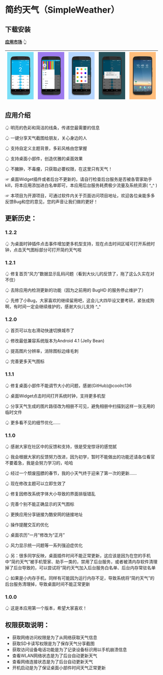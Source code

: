 # 简约天气（SimpleWeather）

## 下载安装

**[应用市场](https://www.coolapk.com/apk/online.laoliang.simpleweather)** 👆

| ![screener_20170125(135156)](README/screener_20170125(135156).png) | ![screener_20170125(135238)](README/screener_20170125(135238).png) | ![screener_20170125(135310)](README/screener_20170125(135310).png) | ![screener_20170125(135417)](README/screener_20170125(135417).png) | ![screener_20170125(140336)](README/screener_20170125(140336).png) |
| :----------------------------------------------------------: | :----------------------------------------------------------: | :----------------------------------------------------------: | :----------------------------------------------------------: | :----------------------------------------------------------: |



## 应用介绍

♤ 明亮的色彩和简洁的线条，传递您最需要的信息

♤ 一键分享天气截图给朋友，关心身边的人

♤ 支持自定义主题背景，多彩风格由您掌握

♤ 支持桌面小部件，创造优雅的桌面效果

♤ 不臃肿，不毒瘤，只获取必要权限，在这里只有天气！

☞ 桌面Widget插件或者后台不更新的，请自行检查后台服务是否被各管家助手kill，将本应用添加进白名单即可，本应用后台服务耗费极少流量及系统资源( ^_^ )

☞ 本项目为开源项目，可通过软件内关于页面访问项目地址，欢迎各位亲能多多反馈Bug和您的意见，您的声音让我们做的更好！



## 更新历史：

### 1.2.2

♤ 为桌面时钟插件点击事件增加更多机型支持，现在点击时间区域可打开系统时钟，点击天气图标部分可打开简约天气啦



### 1.2.1

♤ 修复首页“风力”数据显示乱码问题（看到大伙儿的反馈了，拖了这么久实在对不住）

♤ 去除应用内检测更新的功能（因为之前用的 BugHD 的服务停止维护了）

♤ 先修了小Bug，大家喜欢的继续留用吧，这会儿大四毕设又要考研，紧张成狗啊，有时间一定会继续维护的，感谢大伙儿支持 ^_^



### 1.2.0

♤ 首页可以左右滑动快速切换城市了

♤ 修改最低兼容系统版本为Android 4.1 (Jelly Bean)

♤ 提高图片分辨率，消除图标边缘毛刺

♤ 完善更多天气图标



### 1.1.1

♤ 修复桌面小部件不能调节大小的问题，感谢(GitHub)@coolrc136

♤ 桌面Widget点击时间打开系统时钟，支持更多机型

♤ 分享天气生成的图片路径改为相册不可见，避免相册中扫描到这样一张无用的临时文件

♤ 更多看不见的细节优化……



### 1.1.0

♤ 感谢大家在社区中的反馈和支持，很是受宠惊讶的感觉腻

♤ 我会根据大家的反馈努力改进，因为初学，暂时不能做出的功能还请各位看官不要着急，我是会努力学习的，哈哈

♤ 经过一个颓废囤膘的春节，我的小天气终于迎来了第一次的更新……

♤ 现在修改主题可以立即生效了

♤ 修复因修改系统字体大小导致的界面排版错乱

♤ 完善个别不能正确显示的天气图标

♤ 更换应用分享链接为酷安网的链接地址

♤ 操作提醒交互的优化

♤ 桌面农历“一月”修改为“正月”

♤ 风力显示统一问题等一系列强迫症优化

♤ 另：很多同学反映，桌面插件时间不能正常更新，这应该是因为在您的手机中“简约天气”被手机管家、助手一类的，禁用了后台服务，或者被清内存软件清理掉了后台导致的，可以尝试将“简约天气加入后台服务白名单、后台内存常驻名单

♤ 如果是小内存手机，同样有可能因为运行内存不足，导致系统将“简约天气”的后台服务清理掉，导致桌面时间不能正常更新



### 1.0.0

♤ 这是本应用第一个版本，希望大家喜欢！



## 权限获取说明：

- 获取网络访问权限是为了从网络获取天气信息
- 获取SD卡读写权限是为了保存天气分享截图
- 获取访问设备电话功能是为了记录设备标识用以手机崩溃信息
- 查看WLAN网络状态是为了后台自动更新天气
- 查看网络连接状态是为了后台自动更新天气
- 开机启动是为了保证桌面小部件时间天气正常更新
